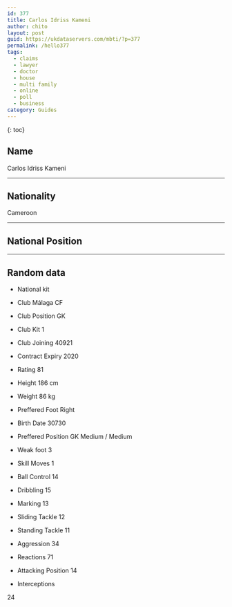 ```yaml
---
id: 377
title: Carlos Idriss Kameni
author: chito
layout: post
guid: https://ukdataservers.com/mbti/?p=377
permalink: /hello377
tags:
  - claims
  - lawyer
  - doctor
  - house
  - multi family
  - online
  - poll
  - business
category: Guides
---
```



{: toc}

## Name  
Carlos Idriss Kameni 

* * *

## Nationality  
Cameroon 

* * *

## National Position 

* * *

## Random data 

  * National kit 
  * Club 
Málaga CF 

  * Club Position 
GK 

  * Club Kit 
1 

  * Club Joining 
40921 

  * Contract Expiry 
2020 

  * Rating 
81 

  * Height 
186 cm 

  * Weight 
86 kg 

  * Preffered Foot 
Right 

  * Birth Date 
30730 

  * Preffered Position 
GK Medium / Medium 

  * Weak foot 
3 

  * Skill Moves 
1 

  * Ball Control 
14 

  * Dribbling 
15 

  * Marking 
13 

  * Sliding Tackle 
12 

  * Standing Tackle 
11 

  * Aggression 
34 

  * Reactions 
71 

  * Attacking Position 
14 

  * Interceptions 

24